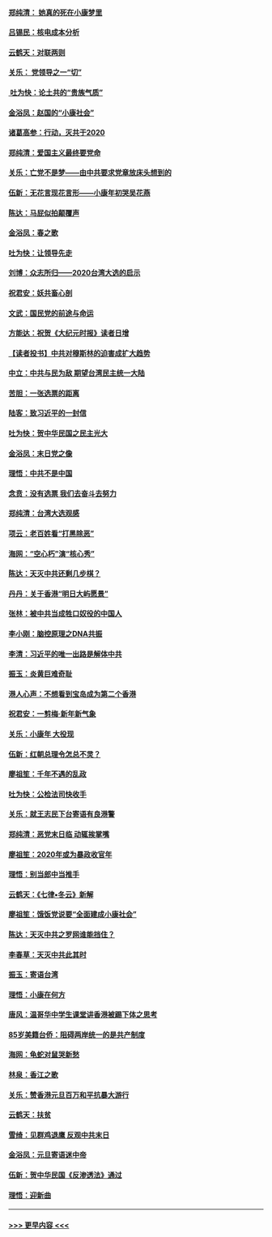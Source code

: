#### [郑纯清： 她真的死在小康梦里](../pages/nsc993/n11806623.md?t=01210333) 
#### [吕锡民：核电成本分析](../pages/nsc993/n11806284.md?t=01210333) 
#### [云鹤天：对联两则](../pages/nsc993/n11805957.md?t=01210333) 
#### [关乐： 党领导之一“切”](../pages/nsc993/n11804505.md?t=01210333) 
#### [ 吐为快：论土共的“贵族气质”](../pages/nsc993/n11804490.md?t=01210333) 
#### [金浴凤：赵国的“小康社会”](../pages/nsc993/n11804452.md?t=01210333) 
#### [诸葛高参：行动，灭共于2020](../pages/nsc993/n11804120.md?t=01210333) 
#### [郑纯清：爱国主义最终要党命](../pages/nsc993/n11802197.md?t=01210333) 
#### [关乐：亡党不是梦——由中共要求党章放床头想到的](../pages/nsc993/n11802156.md?t=01210333) 
#### [伍新：无花言现花言形——小康年初哭吴花燕](../pages/nsc993/n11800044.md?t=01210333) 
#### [陈达：马屁似拍颠覆声](../pages/nsc993/n11800010.md?t=01210333) 
#### [金浴凤：春之歌](../pages/nsc993/n11797687.md?t=01210333) 
#### [吐为快：让领导先走](../pages/nsc993/n11797512.md?t=01210333) 
#### [刘博：众志所归——2020台湾大选的启示](../pages/nsc993/n11796878.md?t=01210333) 
#### [祝君安：妖共畜心剖](../pages/nsc993/n11794273.md?t=01210333) 
#### [文武：国民党的前途与命运](../pages/nsc993/n11794198.md?t=01210333) 
#### [方能达：祝贺《大纪元时报》读者日增](../pages/nsc993/n11793807.md?t=01210333) 
#### [【读者投书】中共对穆斯林的迫害成扩大趋势](../pages/nsc993/n11791371.md?t=01210333) 
#### [中立：中共与民为敌 期望台湾民主统一大陆](../pages/nsc993/n11790392.md?t=01210333) 
#### [苦胆：一张选票的距离](../pages/nsc993/n11788914.md?t=01210333) 
#### [陆客：致习近平的一封信](../pages/nsc993/n11788867.md?t=01210333) 
#### [吐为快：贺中华民国之民主光大](../pages/nsc993/n11788618.md?t=01210333) 
#### [金浴凤：末日党之像](../pages/nsc993/n11787475.md?t=01210333) 
#### [理悟：中共不是中国](../pages/nsc993/n11787463.md?t=01210333) 
#### [念贲：没有选票  我们去奋斗去努力](../pages/nsc993/n11787398.md?t=01210333) 
#### [郑纯清：台湾大选观感](../pages/nsc993/n11786210.md?t=01210333) 
#### [项云：老百姓看“打黑除恶”](../pages/nsc993/n11785398.md?t=01210333) 
#### [海网：“空心朽”演“核心秀”](../pages/nsc993/n11783874.md?t=01210333) 
#### [陈达：天灭中共还剩几步棋？](../pages/nsc993/n11783719.md?t=01210333) 
#### [丹丹：关于香港“明日大屿愿景”](../pages/nsc993/n11783273.md?t=01210333) 
#### [张林：被中共当成牲口奴役的中国人](../pages/nsc993/n11782397.md?t=01210333) 
#### [李小刚：脑控原理之DNA共振](../pages/nsc993/n11780962.md?t=01210333) 
#### [李清：习近平的唯一出路是解体中共](../pages/nsc993/n11780866.md?t=01210333) 
#### [振玉：炎黄巨难奇耻](../pages/nsc993/n11779632.md?t=01210333) 
#### [港人心声：不想看到宝岛成为第二个香港](../pages/nsc993/n11778817.md?t=01210333) 
#### [祝君安：一剪梅‧新年新气象](../pages/nsc993/n11776340.md?t=01210333) 
#### [关乐：小康年 大役现](../pages/nsc993/n11774213.md?t=01210333) 
#### [伍新：红朝总理令怎总不灵？](../pages/nsc993/n11770813.md?t=01210333) 
#### [廖祖笙：千年不遇的乱政](../pages/nsc993/n11770373.md?t=01210333) 
#### [吐为快：公检法司快收手](../pages/nsc993/n11770359.md?t=01210333) 
#### [关乐：就王志民下台寄语有良港警](../pages/nsc993/n11769903.md?t=01210333) 
#### [郑纯清：恶党末日临 动辄挨掌嘴](../pages/nsc993/n11769356.md?t=01210333) 
#### [廖祖笙：2020年或为暴政收官年](../pages/nsc993/n11768216.md?t=01210333) 
#### [理悟：别当郎中当推手](../pages/nsc993/n11768243.md?t=01210333) 
#### [云鹤天：《七律▪冬云》新解](../pages/nsc993/n11768204.md?t=01210333) 
#### [廖祖笙：饿饭党说要“全面建成小康社会”](../pages/nsc993/n11767482.md?t=01210333) 
#### [陈达：天灭中共之罗网谁能挡住？](../pages/nsc993/n11767465.md?t=01210333) 
#### [李春草：天灭中共此其时](../pages/nsc993/n11767452.md?t=01210333) 
#### [振玉：寄语台湾](../pages/nsc993/n11767432.md?t=01210333) 
#### [理悟：小康在何方](../pages/nsc993/n11767394.md?t=01210333) 
#### [唐风：温哥华中学生课堂讲香港被踢下体之思考](../pages/nsc993/n11766848.md?t=01210333) 
#### [85岁美籍台侨：阻碍两岸统一的是共产制度](../pages/nsc993/n11765043.md?t=01210333) 
#### [海网：龟蛇对鼠哭新愁](../pages/nsc993/n11764895.md?t=01210333) 
#### [林泉：香江之歌](../pages/nsc993/n11764415.md?t=01210333) 
#### [关乐：赞香港元旦百万和平抗暴大游行](../pages/nsc993/n11764382.md?t=01210333) 
#### [云鹤天：扶贫](../pages/nsc993/n11764245.md?t=01210333) 
#### [雪绮：见群鸡退鹰  反观中共末日](../pages/nsc993/n11762112.md?t=01210333) 
#### [金浴凤：元旦寄语迷中帝](../pages/nsc993/n11761788.md?t=01210333) 
#### [伍新：贺中华民国《反渗透法》通过](../pages/nsc993/n11761994.md?t=01210333) 
#### [理悟：迎新曲](../pages/nsc993/n11761152.md?t=01210333) 

----
#### [ >>> 更早内容 <<< ](../indexes/nsc993-earlier.md)
